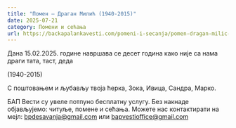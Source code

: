 ```yaml
---
title: "Помен – Драган Милић (1940-2015)"
date: 2025-07-21
category: Помени и сећања
url: https://backapalankavesti.com/pomeni-i-secanja/pomen-dragan-milic-1940-2015/
---
```


Дана 15.02.2025. године навршава се десет година како није са нама драги тата, таст, деда

(1940-2015)

С поштовањем и љубављу твоја ћерка, Зока, Ивица, Сандра, Марко.

БАП Вести су увеле потпуно бесплатну услугу. Без накнаде објављујемо: читуље, помене и сећања. Можете нас контактирати на мејл: bpdesavanja@gmail.com или bapvestioffice@gmail.com

